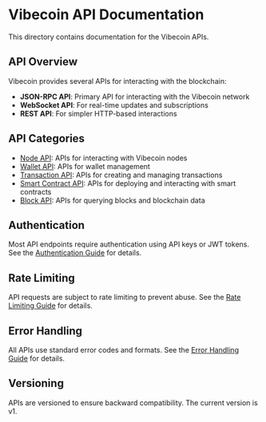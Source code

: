 # Vibecoin API Documentation

This directory contains documentation for the Vibecoin APIs.

## API Overview

Vibecoin provides several APIs for interacting with the blockchain:

- **JSON-RPC API**: Primary API for interacting with the Vibecoin network
- **WebSocket API**: For real-time updates and subscriptions
- **REST API**: For simpler HTTP-based interactions

## API Categories

- [Node API](node.md): APIs for interacting with Vibecoin nodes
- [Wallet API](wallet.md): APIs for wallet management
- [Transaction API](transaction.md): APIs for creating and managing transactions
- [Smart Contract API](smart_contract.md): APIs for deploying and interacting with smart contracts
- [Block API](block.md): APIs for querying blocks and blockchain data

## Authentication

Most API endpoints require authentication using API keys or JWT tokens. See the [Authentication Guide](authentication.md) for details.

## Rate Limiting

API requests are subject to rate limiting to prevent abuse. See the [Rate Limiting Guide](rate_limiting.md) for details.

## Error Handling

All APIs use standard error codes and formats. See the [Error Handling Guide](error_handling.md) for details.

## Versioning

APIs are versioned to ensure backward compatibility. The current version is v1.
